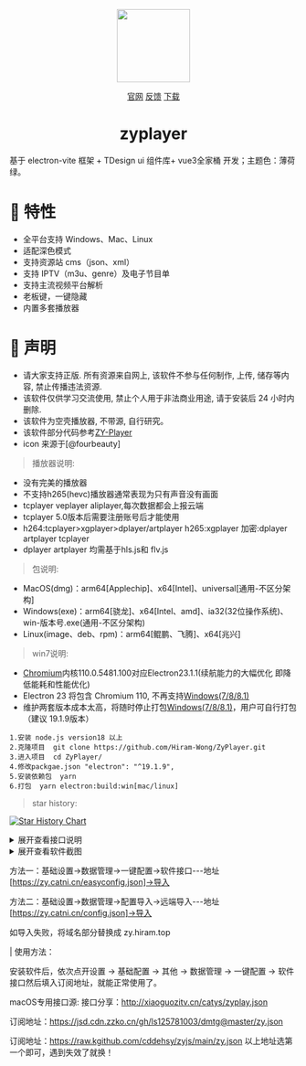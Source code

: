 <p align="center">
<img width="128" src="https://s2.loli.net/2024/02/29/7Q1nVbhkHdSmo5D.png" >
</p>
<p align="center">
<a href="http://zyplayer.fun/" target="_blank">官网</a>
<a href="https://github.com/Hiram-Wong/ZyPlayer/issues" target="_blank">反馈</a>
<a href="https://github.com/Hiram-Wong/ZyPlayer/releases" target="_blank">下载</a>
</p>

<h1 align="center">zyplayer</h1>

基于 electron-vite 框架 + TDesign ui 组件库+ vue3全家桶 开发；主题色：薄荷绿。

# 🎉 特性

- 全平台支持 Windows、Mac、Linux
- 适配深色模式
- 支持资源站 cms（json、xml）
- 支持 IPTV（m3u、genre）及电子节目单
- 支持主流视频平台解析
- 老板键，一键隐藏
- 内置多套播放器

# 🌴 声明

- 请大家支持正版. 所有资源来自网上, 该软件不参与任何制作, 上传, 储存等内容, 禁止传播违法资源.
- 该软件仅供学习交流使用, 禁止个人用于非法商业用途, 请于安装后 24 小时内删除.
- 该软件为空壳播放器, 不带源, 自行研究。
- 该软件部分代码参考[ZY-Player](https://github.com/Hunlongyu/ZY-Player)
- icon 来源于[@fourbeauty]

> 播放器说明: 
- 没有完美的播放器
- 不支持h265(hevc)播放器通常表现为只有声音没有画面
- tcplayer veplayer aliplayer,每次数据都会上报云端
- tcplayer 5.0版本后需要注册账号后才能使用
- h264:tcplayer>xgplayer>dplayer/artplayer  h265:xgplayer 加密:dplayer artplayer tcplayer
- dplayer artplayer 均需基于hls.js和 flv.js

> 包说明: 
- MacOS(dmg)：arm64[Applechip]、x64[Intel]、universal[通用-不区分架构]
- Windows(exe)：arm64[骁龙]、x64[Intel、amd]、ia32(32位操作系统)、win-版本号.exe(通用-不区分架构)
- Linux(image、deb、rpm)：arm64[鲲鹏、飞腾]、x64[兆兴]

> win7说明: 
- [Chromium](https://www.chromium.org/)内核110.0.5481.100对应Electron23.1.1(续航能力的大幅优化 即降低能耗和性能优化)
- Electron 23 将包含 Chromium 110, 不再支持[Windows(7/8/8.1)](https://www.electronjs.org/zh/blog/windows-7-to-8-1-deprecation-notice)
- 维护两套版本成本太高，将随时停止打包[Windows(7/8/8.1)](https://www.electronjs.org/zh/blog/windows-7-to-8-1-deprecation-notice)，用户可自行打包（建议 19.1.9版本）

```shell
1.安装 node.js version18 以上
2.克隆项目  git clone https://github.com/Hiram-Wong/ZyPlayer.git
3.进入项目  cd ZyPlayer/
4.修改packgae.json "electron": "^19.1.9",
5.安装依赖包  yarn
6.打包  yarn electron:build:win[mac/linux]
```

> star history: 

[![Star History Chart](https://api.star-history.com/svg?repos=Hiram-Wong/ZyPlayer&type=Date)](https://star-history.com/#Hiram-Wong/ZyPlayer&Date)


<details>
<summary>展开查看接口说明</summary>

> 一键格式
```json
{
  "analyze": [
    {
      "id": 1, // id 唯一值不可重复, 建议 uuid
      "name": "纯净", // 名称
      "url": "https://im1907.top/?jx=", // 解析源地址
      "isActive": true // 是否启用 true启用 false 禁用
    }
  ],
  "iptv": [
    {
      "id": 1, // id 唯一值不可重复, 建议 uuid
      "name": "APTV", // 名称
      "url": "https://ghproxy.com/https://raw.githubusercontent.com/Kimentanm/aptv/master/m3u/iptv.m3u", // 直播源地址
      "type": "remote", // remote为远程m3u local本地m3u文件路径
      "isActive": true, // 是否启用 true启用 false 禁用
      "epg": "https://epg.112114.xyz/" // 电子节目单地址
    }
  ],
  "channel": [
    {
      "name": "CCTV1",
      "url": "http://hms304nc1972679586.live.aikan.miguvideo.com/wh7f454c46tw3831204341_1349411946/wd_r2/cctv/cctv1hd/2500/01.m3u8?msisdn=19115966146&Channel_ID=0119_04102000-99000_400300000040002&client_ip=182.149.232.3&timestamp=20230115080246&ContentId=265183188&timezone=UTC&mtv_session=01b97ad3f1d61532d8f0d40578ee3f47&HlsSubType=1&HlsProfileId=1&nphaid=0&encrypt=ac6f75650a73ab06efc36233598f26b8",
      "group": "央视",
      "id": 5821 // id 唯一值不可重复, 建议 uuid
    }
  ],
  "sites": [
    {
      "id": "51793af6-c923-5504-85db-0ef686624dec", // 唯一值不可重复, 建议 uuid
      "name": "39影视", // 名称
      "api": "https://www.39kan.com/api.php/provide/vod/",  // 站点源地址
      "playUrl": "", // 配合解析去url地址
      "search": 1, // 0:关闭 1:聚合搜索 2:本站搜索
      "group": "切片", // 分组
      "isActive": true, // 是否启用 true启用 false 禁用
      "type": 1, // 0:cms(xml) 1:cms(json) 2:drpy 3:app(v3) 4:app(v1)
      "ext": "", // 扩展参数
      "categories": "电视,影视" // 按顺序展示所配置的分类 不配置则默认展示所有分类
    },
  ],
  "setting": [
    {
      "version": 0, // 当前版本
      "theme": "auto",
      "defaultHot": "kylive",
      "defaultSearchRecommend": "site",
      "defaultSearchType": "site",
      "defaultCheckModel": true,
      "defaultChangeModel": false,
      "defaultIptvEpg": "https://epg.112114.eu.org/",
      "defaultIptvLogo": "https://epg.112114.eu.org/logo/",
      "iptvSkipIpv6": true,
      "iptvThumbnail": true,
      "defaultSite": 3,
      "defaultIptv": 5,
      "defaultAnalyze": 2,
      "analyzeFlag": [
        "youku",
        "qq",
        "iqiyi",
        "qiyi",
        "letv",
        "sohu",
        "tudou",
        "pptv",
        "mgtv"
      ],
      "broadcasterType": "iina",
      "softSolution": false,
      "skipStartEnd": false,
      "agreementMask": true,
      "recordShortcut": "Shift+Command+Z",
      "selfBoot": false,
      "hardwareAcceleration": true,
      "ua": "Mozilla/5.0 (Macintosh; Intel Mac OS X 10_15_7) AppleWebKit/537.36 (KHTML, like Gecko) Chrome/112.0.0.0 Safari/537.36",
      "iptvStatus": true,
      "webdevUrl": "https://dav.jianguoyun.com/dav/",
      "webdevUsername": "",
      "webdevPassword": "",
      "windowPosition": {
        "status": false,
        "position": {
            "width": 1000,
            "height": 640
        }
      }
    }
  ],
}
```
</details>

<details>
<summary>展开查看软件截图</summary>

|                           影视(首页)                           |                             影视(搜索)                             |
| :-------------------------------------------------------------: | :-----------------------------------------------------------------: |
| ![影视](https://s2.loli.net/2024/02/29/XvoZTeLMDAz87N5.png) | ![影视搜索](https://s2.loli.net/2024/02/29/kb5Hs9hfuBeVaY1.png) |
|                           影视(播放)                           |                             影视 (介绍)                             |
| ![影视播放](https://s2.loli.net/2023/05/07/fgmbdXQvPE73WCY.png) |   ![影视详情](https://s2.loli.net/2023/05/07/LrJY4EVK5WhZ3XR.png)   |
|                          网盘                           |                             直播(首页)                              |
| ![网盘](https://s2.loli.net/2024/02/29/CpNc4wisOgKQbSM.png) |   ![直播首页](https://s2.loli.net/2024/02/29/hpCKzaD7ryWAqY9.png)   |
|                           直播(播放)                            |                                解析                                 |
| ![直播播放](https://s2.loli.net/2024/02/29/aS8UgwBsVNeDzvi.png) |     ![解析](https://s2.loli.net/2024/02/29/3mef2sdDrXoqtjW.png)     |
|                            历史记录                             |                                在追                                 |
| ![历史](https://s2.loli.net/2024/02/29/IN2bE5PHSdgew7l.png) |     ![在追](https://s2.loli.net/2024/02/29/EWryHtxd5TZliO6.png)     |

</details>


方法一：基础设置->数据管理->一键配置->软件接口---地址[https://zy.catni.cn/easyconfig.json]->导入

方法二：基础设置->数据管理->配置导入->远端导入---地址[https://zy.catni.cn/config.json]->导入

如导入失败，将域名部分替换成 zy.hiram.top

| 使用方法：

安装软件后，依次点开设置 -> 基础配置 -> 其他 -> 数据管理 -> 一键配置 -> 软件接口然后填入订阅地址，就能正常使用了。

macOS专用接口源:
接口分享：http://xiaoguozitv.cn/catys/zyplay.json

订阅地址：https://jsd.cdn.zzko.cn/gh/ls125781003/dmtg@master/zy.json

订阅地址：https://raw.kgithub.com/cddehsy/zyjs/main/zy.json
以上地址选第一个即可，遇到失效了就换！
